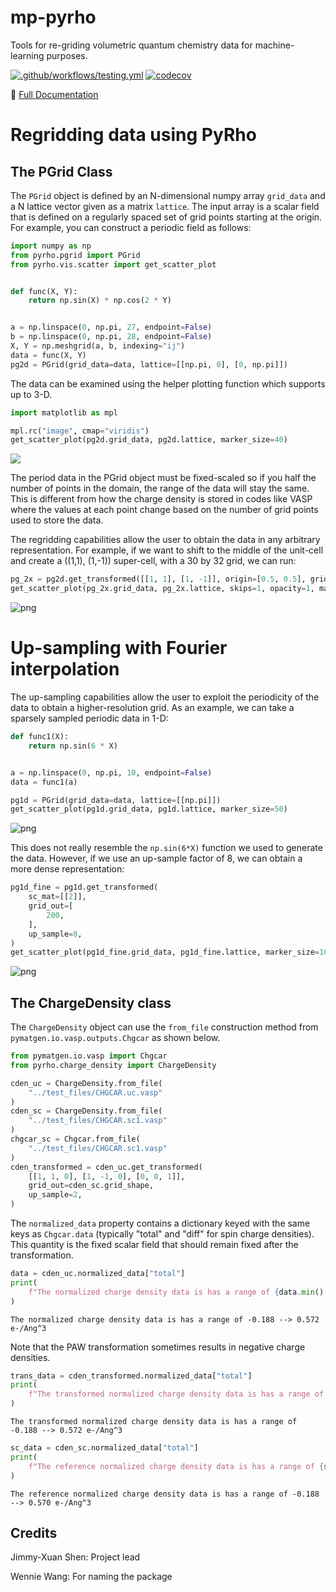 # mp-pyrho

Tools for re-griding volumetric quantum chemistry data for machine-learning purposes.

[![.github/workflows/testing.yml](https://github.com/materialsproject/pyrho/actions/workflows/testing.yml/badge.svg)](https://github.com/materialsproject/pyrho/actions/workflows/testing.yml)
[![codecov](https://codecov.io/gh/materialsproject/pyrho/branch/main/graph/badge.svg?token=YoFMXzpeKI)](https://codecov.io/gh/materialsproject/pyrho)

📄 [Full Documentation](https://materialsproject.github.io/pyrho)

# Regridding data using PyRho



## The PGrid Class

The `PGrid` object is defined by an N-dimensional numpy array `grid_data` and a N lattice vector given as a matrix `lattice`. The input array is a scalar field that is defined on a regularly spaced set of grid points starting at the origin. For example, you can construct a periodic field as follows:


```python
import numpy as np
from pyrho.pgrid import PGrid
from pyrho.vis.scatter import get_scatter_plot


def func(X, Y):
    return np.sin(X) * np.cos(2 * Y)


a = np.linspace(0, np.pi, 27, endpoint=False)
b = np.linspace(0, np.pi, 28, endpoint=False)
X, Y = np.meshgrid(a, b, indexing="ij")
data = func(X, Y)
pg2d = PGrid(grid_data=data, lattice=[[np.pi, 0], [0, np.pi]])
```

The data can be examined using the helper plotting function which supports up to 3-D.


```python
import matplotlib as mpl

mpl.rc("image", cmap="viridis")
get_scatter_plot(pg2d.grid_data, pg2d.lattice, marker_size=40)
```

![](https://github.com/materialsproject/pyrho/blob/main/docs/source/_static/img/output_3_0.png?raw=true)



The period data in the PGrid object must be fixed-scaled so if you half the number of points in the domain, the range of the data will stay the same. This is different from how the charge density is stored in codes like VASP where the values at each point change based on the number of grid points used to store the data.

The regridding capabilities allow the user to obtain the data in any arbitrary representation. For example, if we want to shift to the middle of the unit-cell and create a ((1,1), (1,-1)) super-cell, with a 30 by 32 grid, we can run:


```python
pg_2x = pg2d.get_transformed([[1, 1], [1, -1]], origin=[0.5, 0.5], grid_out=[30, 32])
get_scatter_plot(pg_2x.grid_data, pg_2x.lattice, skips=1, opacity=1, marker_size=10)
```



![png](https://github.com/materialsproject/pyrho/blob/main/docs/source/_static/img/output_5_0.png?raw=true)



# Up-sampling with Fourier interpolation

The up-sampling capabilities allow the user to exploit the periodicity of the data to obtain a higher-resolution grid.
As an example, we can take a sparsely sampled periodic data in 1-D:


```python
def func1(X):
    return np.sin(6 * X)


a = np.linspace(0, np.pi, 10, endpoint=False)
data = func1(a)

pg1d = PGrid(grid_data=data, lattice=[[np.pi]])
get_scatter_plot(pg1d.grid_data, pg1d.lattice, marker_size=50)
```



![png](https://github.com/materialsproject/pyrho/blob/main/docs/source/_static/img/output_7_0.png?raw=true)



This does not really resemble the `np.sin(6*X)` function we used to generate the data.
However, if we use an up-sample factor of 8, we can obtain a more dense representation:


```python
pg1d_fine = pg1d.get_transformed(
    sc_mat=[[2]],
    grid_out=[
        200,
    ],
    up_sample=8,
)
get_scatter_plot(pg1d_fine.grid_data, pg1d_fine.lattice, marker_size=10)
```



![png](https://github.com/materialsproject/pyrho/blob/main/docs/source/_static/img/output_9_0.png?raw=true)



## The ChargeDensity class

The `ChargeDensity` object can use the `from_file` construction method from `pymatgen.io.vasp.outputs.Chgcar` as shown below.


```python
from pymatgen.io.vasp import Chgcar
from pyrho.charge_density import ChargeDensity

cden_uc = ChargeDensity.from_file(
    "../test_files/CHGCAR.uc.vasp"
)
cden_sc = ChargeDensity.from_file(
    "../test_files/CHGCAR.sc1.vasp"
)
chgcar_sc = Chgcar.from_file(
    "../test_files/CHGCAR.sc1.vasp"
)
cden_transformed = cden_uc.get_transformed(
    [[1, 1, 0], [1, -1, 0], [0, 0, 1]],
    grid_out=cden_sc.grid_shape,
    up_sample=2,
)


```

The `normalized_data` property contains a dictionary keyed with the same keys as `Chgcar.data` (typically "total" and "diff" for spin charge densities).
This quantity is the fixed scalar field that should remain fixed after the transformation.


```python
data = cden_uc.normalized_data["total"]
print(
    f"The normalized charge density data is has a range of {data.min():0.3f} --> {data.max():0.3f} e-/Ang^3"
)

```

    The normalized charge density data is has a range of -0.188 --> 0.572 e-/Ang^3


Note that the PAW transformation sometimes results in negative charge densities.


```python
trans_data = cden_transformed.normalized_data["total"]
print(
    f"The transformed normalized charge density data is has a range of {trans_data.min():0.3f} --> {trans_data.max():0.3f} e-/Ang^3"
)

```

    The transformed normalized charge density data is has a range of -0.188 --> 0.572 e-/Ang^3



```python
sc_data = cden_sc.normalized_data["total"]
print(
    f"The reference normalized charge density data is has a range of {sc_data.min():0.3f} --> {sc_data.max():0.3f} e-/Ang^3"
)

```

    The reference normalized charge density data is has a range of -0.188 --> 0.570 e-/Ang^3


## Credits

Jimmy-Xuan Shen: Project lead

Wennie Wang: For naming the package
